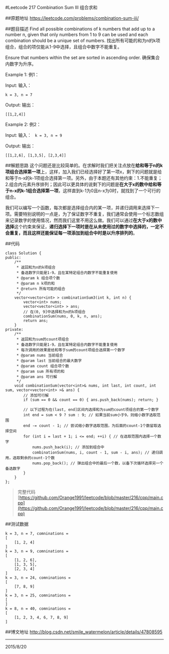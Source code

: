 #Leetcode 217 Combination Sum III 组合求和

##原题地址
https://leetcode.com/problems/combination-sum-iii/

##题目描述
Find all possible combinations of k numbers that add up to a number n, given that only numbers from 1 to 9 can be used and each combination should be a unique set of numbers.
找出所有可能的和为n的k项组合，组合的项仅能从1-9中选择，且组合中数字不能重复。

Ensure that numbers within the set are sorted in ascending order.
确保集合内数字为升序。

Example 1:
例1：

Input: 
输入：

`k = 3, n = 7`

Output:
输出：

`[[1,2,4]]`

Example 2:
例2：

Input:
输入：
` k = 3, n = 9`

Output:
输出：

`[[1,2,6], [1,3,5], [2,3,4]]`

##解题思路
这个问题还是比较简单的。在求解时我们把关注点放在**给和等于n的k项组合选择第一项**上，这样，加入我们已经选择好了第一项x，剩下的问题就是给和等于n-x的k-1项组合选择第一项。另外，由于本题还有其他约束：1.不能重复；2.组合内元素升序排列；因此可以更具体的说剩下的问题是**在大于x的数中给和等于n-x的k-1组合选择第一项**，这样直到k-1为0且n-x为0时，就找到了一个可行的组合。

我们可以编写一个函数，每次都是选择组合内的某一项，并递归调用来选择下一项。需要特别说明的一点是，为了保证数字不重复，我们通常会使用一个标志数组来记录数字的使用情况，然而我们这里不用这么做。我们可以通过**在大于x的数中选择**这个约束来保证，**递归选择下一项时是在从未使用过的数字中选择的，一定不会重复，而且这样还能保证每一项添加到组合中时是以升序排列的**。

##代码

```
class Solution {
public:
    /**
     * 返回和为n的k项组合
     * 备选数字只能是1-9，且在某特定组合内数字不能重复使用
     * @param k 组合项个数
     * @param n k项的和
     * @return 所有可能的组合
     */
    vector<vector<int> > combinationSum3(int k, int n) {
        vector<int> nums;
        vector<vector<int> > ans;
        // 在(0, 9]中选择和为n的k项组合
        combinationSum(nums, 0, k, n, ans);
        return ans;
    }
private:
    /**
     * 返回和为sum的count项组合
     * 备选数字只能是1-9，且在某特定组合内数字不能重复使用
     * 每次调用的效果是给和等于sum的count项组合选择第一个数字
     * @param nums 当前组合
     * @param last 当前组合的最大数字
     * @param count 组合项个数
     * @param sum 所有项的和
     * @param ans 可行解
     */
    void combinationSum(vector<int>& nums, int last, int count, int sum, vector<vector<int> >& ans) {
        // 添加可行解
        if (sum == 0 && count == 0) { ans.push_back(nums); return; }
        
        // 以下过程为在(last, end]区间内选择和为sum的count项组合的第一个数字
        int end = sum < 9 ? sum : 9; // 如果当前sum小于9，则缩小数字选取范围
        end -= count - 1; // 尝试缩小数字选取范围，为后面的count-1个数留取选择空间
        for (int i = last + 1; i <= end; ++i) { // 在选取范围内选择一个数字
            nums.push_back(i); // 添加到组合中
            combinationSum(nums, i, count - 1, sum - i, ans); // 递归调用，选取剩余的count-1个数
            nums.pop_back(); // 弹出组合中的最后一个数，以备下次循环选择另一个备选数字
        }
    }
};
```

> 完整代码 [https://github.com/Orange1991/leetcode/blob/master/216/cpp/main.cpp](https://github.com/Orange1991/leetcode/blob/master/216/cpp/main.cpp)

##测试数据

    k = 3, n = 7, comninations = 
    [
        [1, 2, 4]
    ]
    k = 3, n = 9, comninations = 
    [
        [1, 2, 6],
        [1, 3, 5],
        [2, 3, 4]
    ]
    k = 3, n = 24, comninations = 
    [
        [7, 8, 9]
    ]
    k = 3, n = 25, comninations = 
    [
    ]
    k = 8, n = 40, comninations = 
    [
        [1, 2, 3, 4, 6, 7, 8, 9]
    ]

##博文地址
http://blog.csdn.net/smile_watermelon/article/details/47808595

---
2015/8/20
